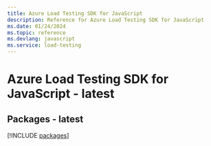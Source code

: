 ```yaml
---
title: Azure Load Testing SDK for JavaScript
description: Reference for Azure Load Testing SDK for JavaScript
ms.date: 01/24/2024
ms.topic: reference
ms.devlang: javascript
ms.service: load-testing
---
```

# Azure Load Testing SDK for JavaScript - latest
## Packages - latest
[!INCLUDE [packages](load-testing-index.md)]